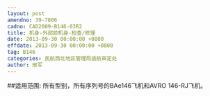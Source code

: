 ```yaml
---
layout: post
amendno: 39-7806
cadno: CAD2009-B146-03R2
title: 机身-外部前机身-检查/修理
date: 2013-09-30 00:00:00 +0800
effdate: 2013-09-30 00:00:00 +0800
tag: B146
categories: 民航西北地区管理局适航审定处
author: 邢军
---
```


##适用范围:
所有型别，所有序列号的BAe146飞机和AVRO 146-RJ飞机。

